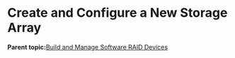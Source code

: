 <!--
SPDX-FileCopyrightText: 2023,2024 Oracle and/or its affiliates.
SPDX-License-Identifier: CC-BY-SA-4.0
-->
# Create and Configure a New Storage Array

**Parent topic:**[Build and Manage Software RAID Devices](../topics/cockpit-raid.md)

